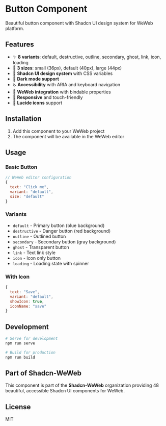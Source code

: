 # Button Component

Beautiful button component with Shadcn UI design system for WeWeb platform.

## Features

- ✨ **8 variants**: default, destructive, outline, secondary, ghost, link, icon, loading
- 📏 **3 sizes**: small (36px), default (40px), large (44px)  
- 🎨 **Shadcn UI design system** with CSS variables
- 🌙 **Dark mode support** 
- ♿ **Accessibility** with ARIA and keyboard navigation
- 🔗 **WeWeb integration** with bindable properties
- 📱 **Responsive** and touch-friendly
- 🎯 **Lucide icons** support

## Installation

1. Add this component to your WeWeb project
2. The component will be available in the WeWeb editor

## Usage

### Basic Button
```javascript
// WeWeb editor configuration
{
  text: "Click me",
  variant: "default",
  size: "default"
}
```

### Variants
- `default` - Primary button (blue background)
- `destructive` - Danger button (red background)  
- `outline` - Outlined button
- `secondary` - Secondary button (gray background)
- `ghost` - Transparent button
- `link` - Text link style
- `icon` - Icon only button
- `loading` - Loading state with spinner

### With Icon
```javascript
{
  text: "Save",
  variant: "default", 
  showIcon: true,
  iconName: "save"
}
```

## Development

```bash
# Serve for development
npm run serve

# Build for production  
npm run build
```

## Part of Shadcn-WeWeb

This component is part of the **Shadcn-WeWeb** organization providing 48 beautiful, accessible Shadcn UI components for WeWeb.

## License

MIT